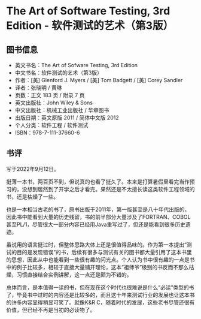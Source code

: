 # The Art of Software Testing, 3rd Edition - 软件测试的艺术（第3版）

## 图书信息

- 英文书名：The Art of Sofware Testing, 3rd Edition
- 中文书名：软件测试的艺术（第3版）
- 作者：[美] Glenford J. Myers / [美] Tom Badgett / [美] Corey Sandler
- 译者：张晓明 / 黄琳
- 页数：正文 183 页 / 附录 7 页
- 英文出版社：John Wiley & Sons
- 中文出版社：机械工业出版社 / 华章图书
- 出版日期：英文原版 2011 / 简体中文版 2012
- 个人分类：软件工程 / 软件测试
- ISBN：978-7-111-37660-6 

## 书评

写于2022年9月12日。

挺薄一本书，两百页不到，但说真的也看了挺久了。本来是打算暑假里看完当作预习的，没想到居然到了开学之后才看完。果然还是不太擅长读这类软件工程领域的书，还是枯燥了一些。

也是一本相当古老的书了，原书出版于2011年，第一版甚至是八十年代出版的，因此书中能看到大量的历史残留，书的前半部分大量涉及了FORTRAN、COBOL甚至PL/1，尽管很大一部分内容已经用Java重写过了，但还是能看到很多历史遗迹。

虽说用的语言挺过时，但整体思路大体上还是很值得品味的。作为第一本提出“测试的目的是发现错误”的书，后续有很多与测试有关的图书都大量引用了这本书里的思想，因此从中也能看到一些很有趣的闪光点。个人认为书中很有趣的一点是书中的例子比较多，相较于直接大量铺开理论，这本“祖师爷”级别的书反而不那么枯燥，习惯直接结合实例讲解，这一点还是颇为不错的。

总体而言，是本值得一读的书，但在现在这个时代也很难说是什么“必读”类型的书了，毕竟书中过时的内容还是比较多的，而且这十年来测试行业的发展也让这本书的许多内容显得稍显可笑了。就像K&R C，随着时代的发展，这些老书尽管还很有价值，但已经不再是当初的必读物了。